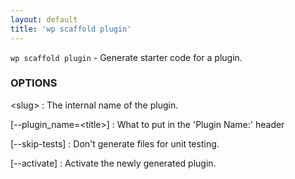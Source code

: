 ```yaml
---
layout: default
title: 'wp scaffold plugin'
---
```


`wp scaffold plugin` - Generate starter code for a plugin.

### OPTIONS

&lt;slug&gt;
: The internal name of the plugin.

[\--plugin_name=&lt;title&gt;]
: What to put in the 'Plugin Name:' header

[\--skip-tests]
: Don't generate files for unit testing.

[\--activate]
: Activate the newly generated plugin.


